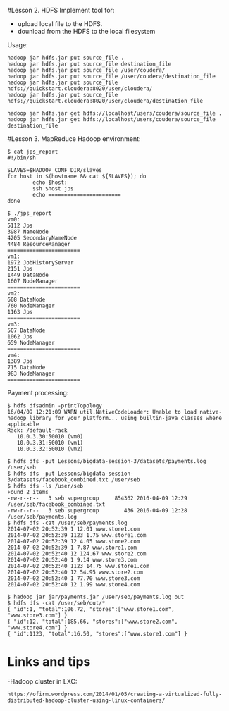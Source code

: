 #Lesson 2. HDFS
Implement tool for:
- upload local file to the HDFS.
- dounload from the HDFS to the local filesystem

Usage:

	hadoop jar hdfs.jar put source_file .
	hadoop jar hdfs.jar put source_file destination_file
	hadoop jar hdfs.jar put source_file /user/coudera/
	hadoop jar hdfs.jar put source_file /user/coudera/destination_file
	hadoop jar hdfs.jar put source_file hdfs://quickstart.cloudera:8020/user/cloudera/
	hadoop jar hdfs.jar put source_file hdfs://quickstart.cloudera:8020/user/cloudera/destination_file

	hadoop jar hdfs.jar get hdfs://localhost/users/coudera/source_file .
	hadoop jar hdfs.jar get hdfs://localhost/users/coudera/source_file destination_file

#Lesson 3. MapReduce
Hadoop environment:

	$ cat jps_report 
	#!/bin/sh

	SLAVES=$HADOOP_CONF_DIR/slaves
	for host in $(hostname && cat ${SLAVES}); do
    		echo $host:
    		ssh $host jps
    		echo =======================
	done

	$ ./jps_report
	vm0:
	5112 Jps
	3987 NameNode
	4205 SecondaryNameNode
	4484 ResourceManager
	=======================
	vm1:
	1972 JobHistoryServer
	2151 Jps
	1449 DataNode
	1607 NodeManager
	=======================
	vm2:
	608 DataNode
	760 NodeManager
	1163 Jps
	=======================
	vm3:
	507 DataNode
	1062 Jps
	659 NodeManager
	=======================
	vm4:
	1389 Jps
	715 DataNode
	983 NodeManager
	=======================

Payment processing:

	$ hdfs dfsadmin -printTopology
	16/04/09 12:21:09 WARN util.NativeCodeLoader: Unable to load native-hadoop library for your platform... using builtin-java classes where applicable
	Rack: /default-rack
	   10.0.3.30:50010 (vm0)
	   10.0.3.31:50010 (vm1)
	   10.0.3.32:50010 (vm2)

	$ hdfs dfs -put Lessons/bigdata-session-3/datasets/payments.log /user/seb
	$ hdfs dfs -put Lessons/bigdata-session-3/datasets/facebook_combined.txt /user/seb
	$ hdfs dfs -ls /user/seb
	Found 2 items
	-rw-r--r--   3 seb supergroup     854362 2016-04-09 12:29 /user/seb/facebook_combined.txt
	-rw-r--r--   3 seb supergroup        436 2016-04-09 12:28 /user/seb/payments.log
	$ hdfs dfs -cat /user/seb/payments.log
	2014-07-02 20:52:39 1 12.01 www.store1.com
	2014-07-02 20:52:39 1123 1.75 www.store1.com
	2014-07-02 20:52:39 12 4.05 www.store2.com
	2014-07-02 20:52:39 1 7.87 www.store1.com
	2014-07-02 20:52:40 12 124.67 www.store2.com
	2014-07-02 20:52:40 1 9.14 www.store3.com
	2014-07-02 20:52:40 1123 14.75 www.store1.com
	2014-07-02 20:52:40 12 54.95 www.store2.com
	2014-07-02 20:52:40 1 77.70 www.store3.com
	2014-07-02 20:52:40 12 1.99 www.store4.com

    $ hadoop jar jar/payments.jar /user/seb/payments.log out
    $ hdfs dfs -cat /user/seb/out/*
    { "id":1, "total":106.72, "stores":["www.store1.com", "www.store3.com"] }
    { "id":12, "total":185.66, "stores":["www.store2.com", "www.store4.com"] }
    { "id":1123, "total":16.50, "stores":["www.store1.com"] }

# Links and tips

-Hadoop cluster in LXC:

	https://ofirm.wordpress.com/2014/01/05/creating-a-virtualized-fully-distributed-hadoop-cluster-using-linux-containers/
	





